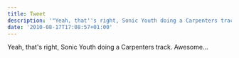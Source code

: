 ```yaml
---
title: Tweet
description: '"Yeah, that''s right, Sonic Youth doing a Carpenters track. Awesome... "'
date: '2010-08-17T17:08:57+01:00'
---
```

Yeah, that's right, Sonic Youth doing a Carpenters track. Awesome... 
